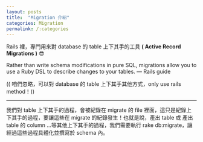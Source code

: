 ```yaml
---
layout: posts
title:  "Migration 介紹"
categories: Migration
permalink: /:categories
---
```

Rails 裡，專門用來對 database 的 table 上下其手的工具 **( Active Record Migrations )** 😎

Rather than write schema modifications in pure SQL, migrations allow you to use a Ruby DSL to describe changes to your tables. — Rails guide

(( 咱們忽略，可以對 database 的 table 上下其手其他方式，only use rails method！))

***

我們對 table 上下其手的過程，會被紀錄在 migrate 的 file 裡面，這只是紀錄上下其手的過程，要讓這些在 migrate 的紀錄發生！也就是說，產出 table 或 產出 table 的 column ...等其他上下其手的過程，我們需要執行 rake db:migrate，讓經過這些過程具體化並撰寫於 schema 內。